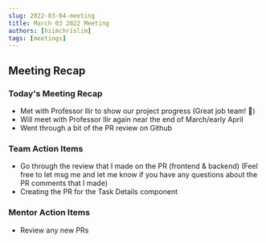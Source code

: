 ```yaml
---
slug: 2022-03-04-meeting
title: March 03 2022 Meeting
authors: [hiimchrislim]
tags: [meetings]
---
```


## Meeting Recap

<!-- truncate -->

### Today's Meeting Recap
- Met with Professor Ilir to show our project progress (Great job team! 🙂)
- Will meet with Professor Ilir again near the end of March/early April
- Went through a bit of the PR review on Github

### Team Action Items
- Go through the review that I made on the PR (frontend & backend) (Feel free to let msg me and let me know if you have any questions about the PR comments that I made)
- Creating the PR for the Task Details component

### Mentor Action Items
- Review any new PRs
